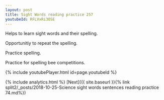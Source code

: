 ```yaml
---
layout: post
title: Sight Words reading practice 257
youtubeId: RFLVxRi3OSE
---
```

 
 
Helps to learn sight words and their spelling.

Opportunitiy to repeat the spelling. 

Practice spelling. 
 
Practice for spelling bee competitions. 
 
{% include youtubePlayer.html id=page.youtubeId %}
 
 
{% include analytics.html %} 
[Next]({{ site.baseurl }}{% link  split2/_posts/2018-10-25-Science sight words sentences reading practice 74.md%})
 
